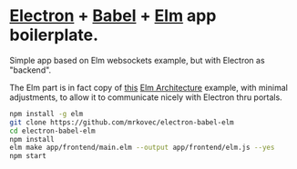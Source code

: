 # [Electron](http://electron.atom.io/)  + [Babel](https://babeljs.io/)  + [Elm](http://elm-lang.org/)  app boilerplate.

Simple app based on Elm websockets example, but with Electron as "backend". 

The Elm part is in fact copy of [this](https://github.com/evancz/elm-architecture-tutorial/blob/master/examples/7-websockets.elm) [Elm Architecture](https://github.com/evancz/elm-architecture-tutorial/) example, with minimal adjustments, to allow it to communicate nicely with Electron thru portals.

```bash
npm install -g elm
git clone https://github.com/mrkovec/electron-babel-elm
cd electron-babel-elm
npm install
elm make app/frontend/main.elm --output app/frontend/elm.js --yes
npm start
```

